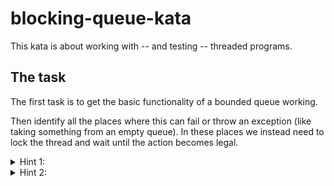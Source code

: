 # blocking-queue-kata
This kata is about working with -- and testing -- threaded programs. 

## The task
The first task is to get the basic functionality of a bounded queue working.

Then identify all the places where this can fail or throw an exception (like taking something from an empty queue). In these places we instead need to lock the thread and wait until the action becomes legal.

<details>
  <summary>Hint 1:</summary>
Use semaphores for the blocking part.
</details>

<details>
  <summary>Hint 2:</summary>
Use 2 semaphores: 

* One for blocking when full
* One for blocking when empty

</details>
